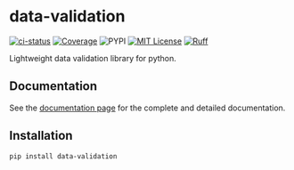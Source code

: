 # data-validation

[![ci-status](https://github.com/amaralbf/data-validation/workflows/ci/badge.svg?event=push&branch=main)](https://github.com/amaralbf/data-validation/actions?query=workflow%3Aci+event%3Apush+branch%3Amain)
[![Coverage](https://img.shields.io/codecov/c/github/amaralbf/data-validation)](https://codecov.io/github/amaralbf/data-validation)
![PYPI](https://img.shields.io/pypi/pyversions/data-validation.svg?color=%2334D058)
[![MIT License](https://img.shields.io/badge/license-MIT-007EC7.svg?style=flat-square)](/LICENSE)
[![Ruff](https://img.shields.io/endpoint?url=https://raw.githubusercontent.com/astral-sh/ruff/main/assets/badge/v2.json)](https://github.com/astral-sh/ruff)

Lightweight data validation library for python.

## Documentation

See the [documentation page](https://amaralbf.github.io/data-validation) for the complete and
detailed documentation.

## Installation

```sh
pip install data-validation
```
